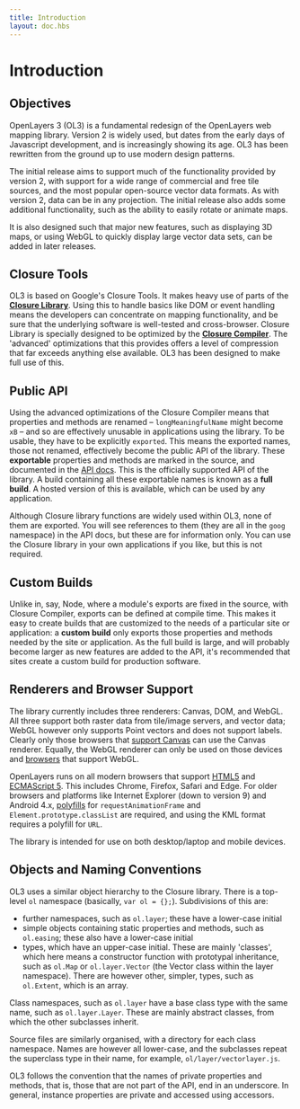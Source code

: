 ```yaml
---
title: Introduction
layout: doc.hbs
---
```


# Introduction

## Objectives
OpenLayers 3 (OL3) is a fundamental redesign of the OpenLayers web mapping library. Version 2 is widely used, but dates from the early days of Javascript development, and is increasingly showing its age. OL3 has been rewritten from the ground up to use modern design patterns.

The initial release aims to support much of the functionality provided by version 2, with support for a wide range of commercial and free tile sources, and the most popular open-source vector data formats. As with version 2, data can be in any projection. The initial release also adds some additional functionality, such as the ability to easily rotate or animate maps.

It is also designed such that major new features, such as displaying 3D maps, or using WebGL to quickly display large vector data sets, can be added in later releases.

## Closure Tools
OL3 is based on Google's Closure Tools. It makes heavy use of parts of the [__Closure Library__](https://developers.google.com/closure/library/). Using this to handle basics like DOM or event handling means the developers can concentrate on mapping functionality, and be sure that the underlying software is well-tested and cross-browser. Closure Library is specially designed to be optimized by the [__Closure Compiler__](https://developers.google.com/closure/compiler/). The 'advanced' optimizations that this provides offers a level of compression that far exceeds anything else available. OL3 has been designed to make full use of this.

## Public API
Using the advanced optimizations of the Closure Compiler means that properties and methods are renamed &ndash; `longMeaningfulName` might become `xB` &ndash; and so are effectively unusable in applications using the library. To be usable, they have to be explicitly `exported`. This means the exported names, those not renamed, effectively become the public API of the library. These __exportable__ properties and methods are marked in the source, and documented in the [API docs](../../apidoc). This is the officially supported API of the library. A build containing all these exportable names is known as a __full build__. A hosted version of this is available, which can be used by any application.

Although Closure library functions are widely used within OL3, none of them are exported. You will see references to them (they are all in the `goog` namespace) in the API docs, but these are for information only. You can use the Closure library in your own applications if you like, but this is not required.

## Custom Builds
Unlike in, say, Node, where a module's exports are fixed in the source, with Closure Compiler, exports can be defined at compile time. This makes it easy to create builds that are customized to the needs of a particular site or application: a __custom build__ only exports those properties and methods needed by the site or application. As the full build is large, and will probably become larger as new features are added to the API, it's recommended that sites create a custom build for production software.

## Renderers and Browser Support
The library currently includes three renderers: Canvas, DOM, and WebGL. All three support both raster data from tile/image servers, and vector data; WebGL however only supports Point vectors and does not support labels. Clearly only those browsers that [support Canvas](http://caniuse.com/canvas) can use the Canvas renderer. Equally, the WebGL renderer can only be used on those devices and [browsers](http://caniuse.com/webgl) that support WebGL.

OpenLayers runs on all modern browsers that support [HTML5](https://html.spec.whatwg.org/multipage/) and [ECMAScript 5](http://www.ecma-international.org/ecma-262/5.1/). This includes Chrome, Firefox, Safari and Edge. For older browsers and platforms like Internet Explorer (down to version 9) and Android 4.x, [polyfills](http://polyfill.io) for `requestAnimationFrame` and `Element.prototype.classList` are required, and using the KML format requires a polyfill for `URL`.

The library is intended for use on both desktop/laptop and mobile devices.

## Objects and Naming Conventions
OL3 uses a similar object hierarchy to the Closure library. There is a top-level `ol` namespace (basically, `var ol = {};`). Subdivisions of this are:

* further namespaces, such as `ol.layer`; these have a lower-case initial
* simple objects containing static properties and methods, such as `ol.easing`; these also have a lower-case initial
* types, which have an upper-case initial. These are mainly 'classes', which here means a constructor function with prototypal inheritance, such as `ol.Map` or `ol.layer.Vector` (the Vector class within the layer namespace). There are however other, simpler, types, such as `ol.Extent`, which is an array.

Class namespaces, such as `ol.layer` have a base class type with the same name, such as `ol.layer.Layer`. These are mainly abstract classes, from which the other subclasses inherit.

Source files are similarly organised, with a directory for each class namespace. Names are however all lower-case, and the subclasses repeat the superclass type in their name, for example, `ol/layer/vectorlayer.js`.

OL3 follows the convention that the names of private properties and methods, that is, those that are not part of the API, end in an underscore. In general, instance properties are private and accessed using accessors.
